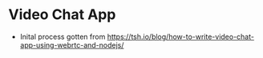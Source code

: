 # Video Chat App

- Inital process gotten from https://tsh.io/blog/how-to-write-video-chat-app-using-webrtc-and-nodejs/